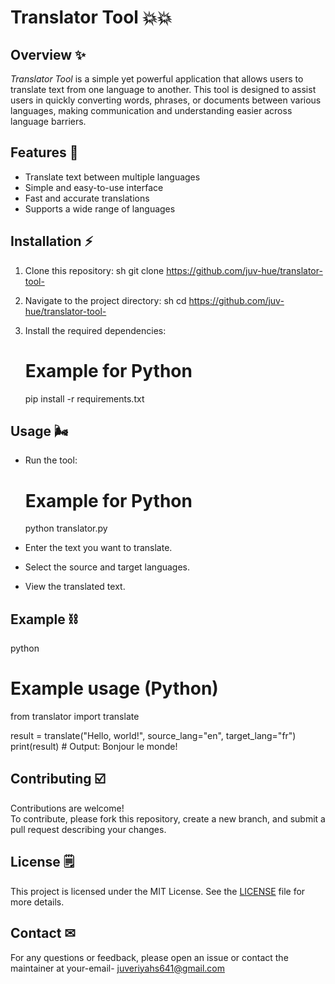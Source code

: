# Translator Tool 💥💥


## Overview ✨

*Translator Tool* is a simple yet powerful application that allows users to translate text from one language to another.
This tool is designed to assist users in quickly converting words, phrases, or documents between various languages, making communication
and understanding easier across language barriers.

## Features 🌠

- Translate text between multiple languages
- Simple and easy-to-use interface
- Fast and accurate translations
- Supports a wide range of languages

## Installation ⚡

1. Clone this repository:
   sh
   git clone https://github.com/juv-hue/translator-tool-
   
2. Navigate to the project directory:
   sh
   cd https://github.com/juv-hue/translator-tool-
   
3. Install the required dependencies:
   
   # Example for Python
   pip install -r requirements.txt
   

## Usage 🌬️

- Run the tool:
  
  # Example for Python
  python translator.py
  
- Enter the text you want to translate.
- Select the source and target languages.
- View the translated text.

## Example ⛓️

python
# Example usage (Python)
from translator import translate

result = translate("Hello, world!", source_lang="en", target_lang="fr")
print(result)  # Output: Bonjour le monde!


## Contributing ☑️

Contributions are welcome!  
To contribute, please fork this repository, create a new branch, and submit a pull request describing your changes.

## License 🗒️

This project is licensed under the MIT License. See the [LICENSE](LICENSE) file for more details.

## Contact ✉

For any questions or feedback, please open an issue or contact the maintainer at your-email- juveriyahs641@gmail.com

